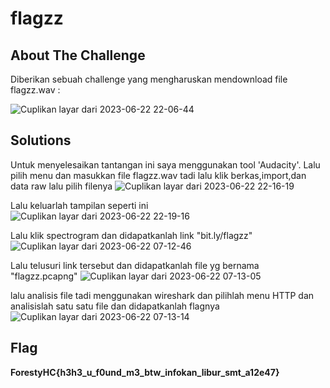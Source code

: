# flagzz
## About The Challenge

Diberikan sebuah challenge yang mengharuskan mendownload file flagzz.wav :

![Cuplikan layar dari 2023-06-22 22-06-44](https://github.com/qodrizizi/CTF_WRITEUP/assets/111678241/2e62e408-8368-4401-a2d8-39f0586d42ba)


## Solutions
Untuk menyelesaikan tantangan ini saya menggunakan tool 'Audacity'. Lalu pilih menu dan masukkan file flagzz.wav tadi lalu klik berkas,import,dan data raw lalu pilih filenya
![Cuplikan layar dari 2023-06-22 22-16-19](https://github.com/qodrizizi/CTF_WRITEUP/assets/111678241/e5dd5dce-4c45-4572-8770-b9d2f50a4e4b)

Lalu keluarlah tampilan seperti ini 
![Cuplikan layar dari 2023-06-22 22-19-16](https://github.com/qodrizizi/CTF_WRITEUP/assets/111678241/b3483b23-fe18-42f3-8510-06efe2d6cb9b)


Lalu klik spectrogram dan didapatkanlah link "bit.ly/flagzz"
![Cuplikan layar dari 2023-06-22 07-12-46](https://github.com/qodrizizi/CTF_WRITEUP/assets/111678241/664bb947-8e81-4a83-9161-d82280e74a70)


Lalu telusuri link tersebut dan didapatkanlah file yg bernama "flagzz.pcapng"
![Cuplikan layar dari 2023-06-22 07-13-05](https://github.com/qodrizizi/CTF_WRITEUP/assets/111678241/4d0ac6ca-ad39-43ca-b086-692dd518ff10)

lalu analisis file tadi menggunakan wireshark dan pilihlah menu HTTP dan analisislah satu satu file dan didapatkanlah flagnya
![Cuplikan layar dari 2023-06-22 07-13-14](https://github.com/qodrizizi/CTF_WRITEUP/assets/111678241/22af792a-f732-43a9-b421-f533101cdee0)

## Flag
**ForestyHC{h3h3_u_f0und_m3_btw_infokan_libur_smt_a12e47}**


